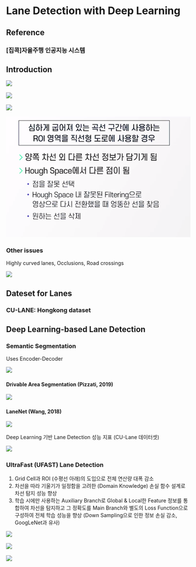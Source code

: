 # Lane Detection with Deep Learning

## Reference

### \[집콕]자율주행 인공지능 시스템

## Introduction

![](<../../.gitbook/assets/image (337).png>)

![](<../../.gitbook/assets/image (336).png>)

![](<../../.gitbook/assets/image (345).png>)

![](<../../.gitbook/assets/image (334) (1).png>)

### Other issues

Highly curved lanes, Occlusions, Road crossings

![](<../../.gitbook/assets/image (335).png>)

## Dateset for Lanes

### CU-LANE: Hongkong dataset

## Deep Learning-based Lane Detection

### Semantic Segmentation

Uses Encoder-Decoder

![](<../../.gitbook/assets/image (344).png>)

#### Drivable Area Segmentation (Pizzati, 2019)

![](<../../.gitbook/assets/image (339).png>)

#### LaneNet (Wang, 2018)

![](<../../.gitbook/assets/image (342).png>)

Deep Learning 기반 Lane Detection 성능 지표 (CU-Lane 데이터셋)

![](<../../.gitbook/assets/image (340).png>)

###

### UltraFast (UFAST) Lane Detection

1. Grid Cell과 ROI (수평선 아래)의 도입으로 전체 연산량 대폭 감소
2. 차선을 따라 기울기가 일정함을 고려한 (Domain Knowledge) 손실 함수 설계로 차선 탐지 성능 향상
3. 학습 시에만 사용하는 Auxiliary Branch로 Global & Local한 Feature 정보를 통합하여 차선을 탐지하고 그 정확도를 Main Branch와 별도의 Loss Function으로 구성하여 전체 학습 성능을 향상 (Down Sampling으로 인한 정보 손실 감소, GoogLeNet과 유사)

![](<../../.gitbook/assets/image (338).png>)

![](<../../.gitbook/assets/image (343).png>)

![](<../../.gitbook/assets/image (341).png>)

